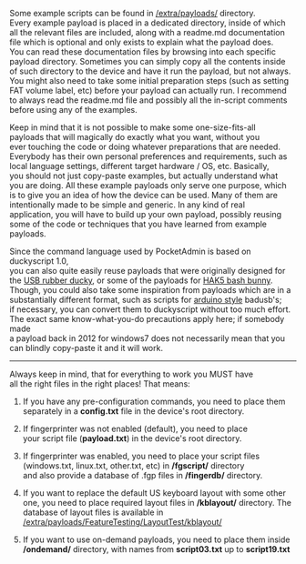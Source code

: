 Some example scripts can be found in [/extra/payloads/](https://github.com/krakrukra/PocketAdmin/tree/master/extra/payloads) directory.  
Every example payload is placed in a dedicated directory, inside of which  
all the relevant files are included, along with a readme.md documentation  
file which is optional and only exists to explain what the payload does.  
You can read these documentation files by browsing into each specific  
payload directory. Sometimes you can simply copy all the contents inside  
of such directory to the device and have it run the payload, but not always.  
You might also need to take some initial preparation steps (such as setting  
FAT volume label, etc) before your payload can actually run. I recommend  
to always read the readme.md file and possibly all the in-script comments  
before using any of the examples.  
  
Keep in mind that it is not possible to make some one-size-fits-all  
payloads that will magically do exactly what you want, without you  
ever touching the code or doing whatever preparations that are needed.  
Everybody has their own personal preferences and requirements, such as  
local language settings, different target hardware / OS, etc. Basically,  
you should not just copy-paste examples, but actually understand what  
you are doing. All these example payloads only serve one purpose, which  
is to give you an idea of how the device can be used. Many of them are  
intentionally made to be simple and generic. In any kind of real  
application, you will have to build up your own payload, possibly reusing  
some of the code or techniques that you have learned from example payloads.  
  
Since the command language used by PocketAdmin is based on duckyscript 1.0,  
you can also quite easily reuse payloads that were originally designed for  
the [USB rubber ducky](https://github.com/hak5/usbrubberducky-payloads), or some of the payloads for [HAK5 bash bunny](https://github.com/hak5/bashbunny-payloads).  
Though, you could also take some inspiration from payloads which are in a  
substantially different format, such as scripts for [arduino style](https://github.com/samratashok/Kautilya) badusb's;  
if necessary, you can convert them to duckyscript without too much effort.  
The exact same know-what-you-do precautions apply here; if somebody made  
a payload back in 2012 for windows7 does not necessarily mean that you  
can blindly copy-paste it and it will work.  
  
---
  
Always keep in mind, that for everything to work you MUST have  
all the right files in the right places! That means:  
  
1. If you have any pre-configuration commands, you need to place them  
separately in a **config.txt** file in the device's root directory.  
  
2. If fingerprinter was not enabled (default), you need to place  
your script file (**payload.txt**) in the device's root directory.  
  
3. If fingerprinter was enabled, you need to place your script files  
(windows.txt, linux.txt, other.txt, etc) in **/fgscript/** directory  
and also provide a database of .fgp files in **/fingerdb/** directory.  
  
4. If you want to replace the default US keyboard layout with some other  
one, you need to place required layout files in **/kblayout/** directory. The  
database of layout files is available in [/extra/payloads/FeatureTesting/LayoutTest/kblayout/](https://github.com/krakrukra/PocketAdmin/tree/master/extra/payloads/FeatureTesting/LayoutTest/kblayout)  
  
5. If you want to use on-demand payloads, you need to place them inside  
**/ondemand/** directory, with names from **script03.txt** up to **script19.txt**  
  